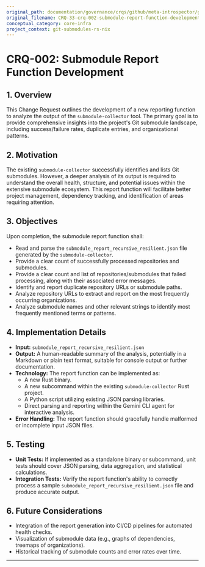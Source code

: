 ```yaml
---
original_path: documentation/governance/crqs/github/meta-introspector/git-submodules-rs-nix/docs/crq_standardized/CRQ-33-crq-002-submodule-report-function-development.md
original_filename: CRQ-33-crq-002-submodule-report-function-development.md
conceptual_category: core-infra
project_context: git-submodules-rs-nix
---
```


# CRQ-002: Submodule Report Function Development

## 1. Overview

This Change Request outlines the development of a new reporting function to analyze the output of the `submodule-collector` tool. The primary goal is to provide comprehensive insights into the project's Git submodule landscape, including success/failure rates, duplicate entries, and organizational patterns.

## 2. Motivation

The existing `submodule-collector` successfully identifies and lists Git submodules. However, a deeper analysis of its output is required to understand the overall health, structure, and potential issues within the extensive submodule ecosystem. This report function will facilitate better project management, dependency tracking, and identification of areas requiring attention.

## 3. Objectives

Upon completion, the submodule report function shall:

*   Read and parse the `submodule_report_recursive_resilient.json` file generated by the `submodule-collector`.
*   Provide a clear count of successfully processed repositories and submodules.
*   Provide a clear count and list of repositories/submodules that failed processing, along with their associated error messages.
*   Identify and report duplicate repository URLs or submodule paths.
*   Analyze repository URLs to extract and report on the most frequently occurring organizations.
*   Analyze submodule names and other relevant strings to identify most frequently mentioned terms or patterns.

## 4. Implementation Details

*   **Input:** `submodule_report_recursive_resilient.json`
*   **Output:** A human-readable summary of the analysis, potentially in a Markdown or plain text format, suitable for console output or further documentation.
*   **Technology:** The report function can be implemented as:
    *   A new Rust binary.
    *   A new subcommand within the existing `submodule-collector` Rust project.
    *   A Python script utilizing existing JSON parsing libraries.
    *   Direct parsing and reporting within the Gemini CLI agent for interactive analysis.
*   **Error Handling:** The report function should gracefully handle malformed or incomplete input JSON files.

## 5. Testing

*   **Unit Tests:** If implemented as a standalone binary or subcommand, unit tests should cover JSON parsing, data aggregation, and statistical calculations.
*   **Integration Tests:** Verify the report function's ability to correctly process a sample `submodule_report_recursive_resilient.json` file and produce accurate output.

## 6. Future Considerations

*   Integration of the report generation into CI/CD pipelines for automated health checks.
*   Visualization of submodule data (e.g., graphs of dependencies, treemaps of organizations).
*   Historical tracking of submodule counts and error rates over time.

---